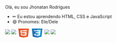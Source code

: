 Olá, eu sou Jhonatan Rodrigues


- ✏ Eu estou aprendendo HTML, CSS e JavaScript
- 😄 Pronomes: Ele/Dele

<img height="180em" src="https://github-readme-stats.vercel.app/api?username=odragonk&show_icons=true&theme=github_dark&include_all_commits=true&count_private=true"/>
  <img height="180em" src="https://github-readme-stats.vercel.app/api/top-langs/?username=odragonk&layout=compact&langs_count=7&theme=github_dark"/>
</div>
<img align="center" alt="Rafa-HTML" height="30" width="40" justify-content="space-between" src="https://raw.githubusercontent.com/devicons/devicon/master/icons/html5/html5-original.svg">
  <img align="center" alt="Rafa-CSS" height="30" width="40" justify-content="space-between" src="https://raw.githubusercontent.com/devicons/devicon/master/icons/css3/css3-original.svg">
<a href="https://instagram.com/odragaok" target="_blank"><img src="https://img.shields.io/badge/-Instagram-%23E4405F?style=for-the-badge&logo=instagram&logoColor=white" target="_blank"></a>
<a href="https://www.linkedin.com/in/jhonatan-rodrigues-201a77225" target="_blank"><img src="https://img.shields.io/badge/-LinkedIn-%230077B5?style=for-the-badge&logo=linkedin&logoColor=white" target="_blank"></a>
